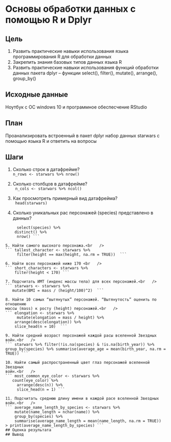 # Основы обработки данных с помощью R и Dplyr
## Цель
1. Развить практические навыки использования языка программирования R для
обработки данных
2. Закрепить знания базовых типов данных языка R
3. Развить практические навыки использования функций обработки данных пакета
dplyr – функции select(), filter(), mutate(), arrange(), group_by()
## Исходные данные
Ноутбук с ОС windows 10 и программное обеспесчение RStudio
## План
Проанализировать встроенный в пакет dplyr набор данных starwars с помощью
языка R и ответить на вопросы

## Шаги
1. Сколько строк в датафрейме?<br   />
``` n_rows <- starwars %>% nrow() ```

2. Сколько столбцов в датафрейме?<br   />
```  n_cols <- starwars %>% ncol() ```

3. Как просмотреть примерный вид датафрейма?<br   />
``` head(starwars)```

4. Сколько уникальных рас персонажей (species) представлено в данных?<br   />
``` unique_species <- starwars %>% 
     select(species) %>% 
    distinct() %>% 
     nrow() ```

5. Найти самого высокого персонажа.<br   />
``` tallest_character <- starwars %>% 
     filter(height == max(height, na.rm = TRUE))  ```

6. Найти всех персонажей ниже 170 <br   />
``` short_characters <- starwars %>% 
    filter(height < 170) ```

7. Подсчитать ИМТ (индекс массы тела) для всех персонажей.<br   />
``` starwars <- starwars %>%
   mutate(BMI = mass / (height/100)^2)  ```

8. Найти 10 самых “вытянутых” персонажей. “Вытянутость” оценить по отношению 
массы (mass) к росту (height) персонажей.<br   />
``` elongation <- starwars %>% 
     mutate(elongation = mass / height) %>% 
    arrange(desc(elongation)) %>% 
    slice_head(n = 10)  ```

9. Найти средний возраст персонажей каждой расы вселенной Звездных войн.<br   />
``` starwars %>% filter(!is.na(species) & !is.na(birth_year)) %>% group_by(species) %>% summarise(average_age = mean(birth_year, na.rm = TRUE)) ```

10. Найти самый распространенный цвет глаз персонажей вселенной Звездных
войн.<br   />
``` most_common_eye_color <- starwars %>% 
   count(eye_color) %>% 
     arrange(desc(n)) %>% 
     slice_head(n = 1) ```

11. Подсчитать среднюю длину имени в каждой расе вселенной Звездных войн.<br   />
``` average_name_length_by_species <- starwars %>% 
    mutate(name_length = nchar(name)) %>% 
    group_by(species) %>% 
    summarise(average_name_length = mean(name_length, na.rm = TRUE)) 
> print(average_name_length_by_species) ``` 
## Оценка результата
## Вывод
